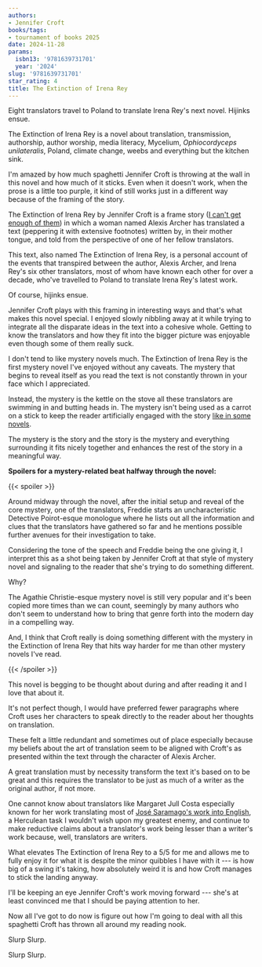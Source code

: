 ```yaml
---
authors:
- Jennifer Croft
books/tags:
- tournament of books 2025
date: 2024-11-28
params:
  isbn13: '9781639731701'
  year: '2024'
slug: '9781639731701'
star_rating: 4
title: The Extinction of Irena Rey
---
```


Eight translators travel to Poland to translate Irena Rey's next novel. Hijinks ensue.

<!--more-->

The Extinction of Irena Rey is a novel about translation, transmission, authorship, author worship, media literacy, Mycelium, *Ophiocordyceps unilateralis*, Poland, climate change, weebs and everything but the kitchen sink.

I'm amazed by how much spaghetti Jennifer Croft is throwing at the wall in this novel and how much of it sticks. Even when it doesn't work, when the prose is a little too purple, it kind of still works just in a different way because of the framing of the story.

The Extinction of Irena Rey by Jennifer Croft is a frame story ([I can't get enough of them](/books/9780575069015/)) in which a woman named Alexis Archer has translated a text (peppering it with extensive footnotes) written by, in their mother tongue, and told from the perspective of one of her fellow translators.

This text, also named The Extinction of Irena Rey, is a personal account of the events that transpired between the author, Alexis Archer, and Irena Rey's six other translators, most of whom have known each other for over a decade, who've travelled to Poland to translate Irena Rey's latest work.

Of course, hijinks ensue.

Jennifer Croft plays with this framing in interesting ways and that's what makes this novel special. I enjoyed slowly nibbling away at it while trying to integrate all the disparate ideas in the text into a cohesive whole. Getting to know the translators and how they fit into the bigger picture was enjoyable even though some of them really suck.

I don't tend to like mystery novels much. The Extinction of Irena Rey is the first mystery novel I've enjoyed without any caveats. The mystery that begins to reveal itself as you read the text is not constantly thrown in your face which I appreciated.

Instead, the mystery is the kettle on the stove all these translators are swimming in and butting heads in. The mystery isn't being used as a carrot on a stick to keep the reader artificially engaged with the story [like in some novels](/books/9781473223851/).

The mystery is the story and the story is the mystery and everything surrounding it fits nicely together and enhances the rest of the story in a meaningful way.

**Spoilers for a mystery-related beat halfway through the novel:**

{{< spoiler >}}

Around midway through the novel, after the initial setup and reveal of the core mystery, one of the translators, Freddie starts an uncharacteristic Detective Poirot-esque monologue where he lists out all the information and clues that the translators have gathered so far and he mentions possible further avenues for their investigation to take.

Considering the tone of the speech and Freddie being the one giving it, I interpret this as a shot being taken by Jennifer Croft at that style of mystery novel and signaling to the reader that she's trying to do something different.


Why?

The Agathie Christie-esque mystery novel is still very popular and it's been copied more times than we can count, seemingly by many authors who don't seem to understand how to bring that genre forth into the modern day in a compelling way.

And, I think that Croft really is doing something different with the mystery in the Extinction of Irena Rey that hits way harder for me than other mystery novels I've read.

{{< /spoiler >}}

This novel is begging to be thought about during and after reading it and I love that about it.

It's not perfect though, I would have preferred fewer paragraphs where Croft uses her characters to speak directly to the reader about her thoughts on translation.

These felt a little redundant and sometimes out of place especially because my beliefs about the art of translation seem to be aligned with Croft's as presented within the text through the character of Alexis Archer.

A great translation must by necessity transform the text it's based on to be great and this requires the translator to be just as much of a writer as the original author, if not more.

One cannot know about translators like Margaret Jull Costa especially known for her work translating most of [José Saramago's work into English](/authors/josé-saramago/), a Herculean task I wouldn't wish upon my greatest enemy, and continue to make reductive claims about a translator's work being lesser than a writer's work because, well, translators are writers.

What elevates The Extinction of Irena Rey to a 5/5 for me and allows me to fully enjoy it for what it is despite the minor quibbles I have with it --- is how big of a swing it's taking, how absolutely weird it is and how Croft manages to stick the landing anyway.

I'll be keeping an eye Jennifer Croft's work moving forward --- she's at least convinced me that I should be paying attention to her.

Now all I've got to do now is figure out how I'm going to deal with all this spaghetti Croft has thrown all around my reading nook.

Slurp Slurp.

Slurp Slurp.
